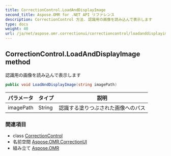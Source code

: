 ```yaml
---
title: CorrectionControl.LoadAndDisplayImage
second_title: Aspose.OMR for .NET API リファレンス
description: CorrectionControl 方法. 認識用の画像を読み込んで表示します
type: docs
weight: 40
url: /ja/net/aspose.omr.correctionui/correctioncontrol/loadanddisplayimage/
---
```

## CorrectionControl.LoadAndDisplayImage method

認識用の画像を読み込んで表示します

```csharp
public void LoadAndDisplayImage(string imagePath)
```

| パラメータ | タイプ | 説明 |
| --- | --- | --- |
| imagePath | String | 認識する塗りつぶされた画像へのパス |

### 関連項目

* class [CorrectionControl](../)
* 名前空間 [Aspose.OMR.CorrectionUI](../../correctioncontrol/)
* 組み立て [Aspose.OMR](../../../)


